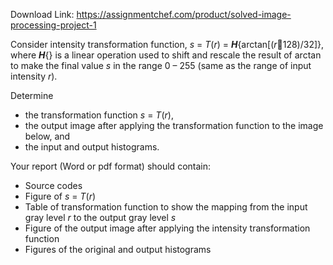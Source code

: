 Download Link: https://assignmentchef.com/product/solved-image-processing-project-1
<br>



Consider intensity transformation function,  <em>s </em>= <em>T</em>(<em>r</em>) = <strong><em>H</em></strong>{arctan[(<em>r</em>128)/32]}, where <strong><em>H</em></strong>{} is a linear operation used to shift and rescale the result of arctan to make the final value <em>s </em>in the range 0 – 255 (same as the range of input intensity <em>r</em>).

Determine

<ul>

 <li>the transformation function <em>s </em>= <em>T</em>(<em>r</em>),</li>

 <li>the output image after applying the transformation function to the image below, and</li>

 <li>the input and output histograms.</li>

</ul>

Your report (Word or pdf format) should contain:

<ul>

 <li>Source codes</li>

 <li>Figure of <em>s </em>= <em>T</em>(<em>r</em>)</li>

 <li>Table of transformation function to show the mapping from the input gray level <em>r </em>to the output gray level <em>s</em></li>

 <li>Figure of the output image after applying the intensity transformation function</li>

 <li>Figures of the original and output histograms</li>

</ul>